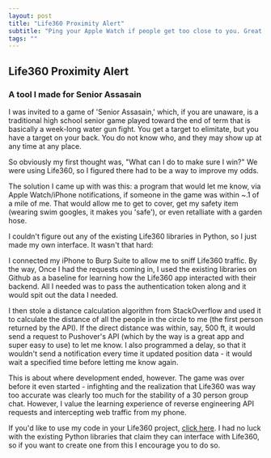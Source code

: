 ```yaml
---
layout: post
title: "Life360 Proximity Alert"
subtitle: "Ping your Apple Watch if people get too close to you. Great for Senior Assassin."
tags: ""
---
```


## Life360 Proximity Alert
### A tool I made for Senior Assasain

I was invited to a game of 'Senior Assasain,' which, if you are unaware, is a traditional high school senior game played toward the end of term that is basically a week-long water gun fight. You get a target to elimitate, but you have a target on your back. You do not know who, and they may show up at any time at any place.

So obviously my first thought was, "What can I do to make sure I win?" We were using Life360, so I figured there had to be a way to improve my odds.

The solution I came up with was this: a program that would let me know, via Apple Watch/iPhone notifications, if someone in the game was within ~.1 of a mile of me. That would allow me to get to cover, get my safety item (wearing swim googles, it makes you 'safe'), or even retalliate with a garden hose.

I couldn't figure out any of the existing Life360 libraries in Python, so I just made my own interface. It wasn't that hard:

I connected my iPhone to Burp Suite to allow me to sniff Life360 traffic. By the way, Once I had the requests coming in, I used the existing libraries on Github as a baseline for learning how the Life360 app interacted with their backend. All I needed was to pass the authentication token along and it would spit out the data I needed.


I then stole a distance calculation algorithm from StackOverflow and used it to calculate the distance of all the people in the circle to me (the first person returned by the API). If the direct distance was within, say, 500 ft, it would send a request to Pushover's API (which by the way is a great app and super easy to use) to let me know. I also programmed a delay, so that it wouldn't send a notification every time it updated position data - it would wait a specified time before letting me know again.

This is about where development ended, however. The game was over before it even started - infighting and the realization that Life360 was way too accurate was clearly too much for the stability of a 30 person group chat. However, I value the learning experience of reverse engineering API requests and intercepting web traffic from my phone.

If you'd like to use my code in your Life360 project, [click here](https://github.com/reecepounder/life360-proximity-alert). I had no luck with the existing Python libraries that claim they can interface with Life360, so if you want to create one from this I encourage you to do so.


